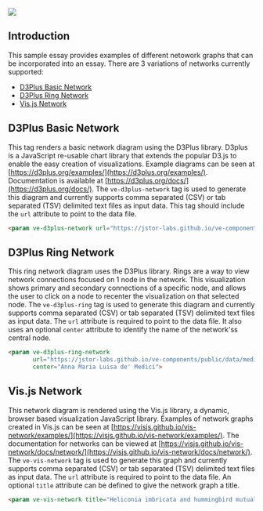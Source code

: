 <a href="https://juncture-digital.org"><img src="https://raw.githubusercontent.com/jstor-labs/juncture/main/images/ve-button.png"></a>

<param ve-config
       title="Network examples"
       banner="https://upload.wikimedia.org/wikipedia/commons/thumb/7/75/WorldMap-A_with_Frame.png/1024px-WorldMap-A_with_Frame.png"
       layout="vtl"
       author="JSTOR Labs team">

## Introduction

This sample essay provides examples of different netowork graphs that can be incorporated into an essay.  There are 3 variations of networks currently supported:
* [D3Plus Basic Network](#d3plussimple)
* [D3Plus Ring Network](#d3plusring)
* [Vis.js Network](#visjs)

## D3Plus Basic Network
This tag renders a basic network diagram using the D3Plus library. D3plus is a JavaScript re-usable chart library that extends the popular D3.js to enable the easy creation of visualizations.  Example diagrams can be seen at [https://d3plus.org/examples/](https://d3plus.org/examples/).  Documentation is available at [https://d3plus.org/docs/](https://d3plus.org/docs/). The `ve-d3plus-network` tag is used to generate this diagram and currently supports comma separated (CSV) or tab separated (TSV) delimited text files as input data. This tag should include the `url` attribute to point to the data file.
```markdown
<param ve-d3plus-network url="https://jstor-labs.github.io/ve-components/public/data/medici.tsv">
```
<param ve-d3plus-network url="https://jstor-labs.github.io/ve-components/public/data/medici.tsv">


## D3Plus Ring Network
This ring network diagram uses the D3Plus library. Rings are a way to view network connections focused on 1 node in the network.  This visualization shows primary and secondary connections of a specific node, and allows the user to click on a node to recenter the visualization on that selected node. The `ve-d3plus-ring` tag is used to generate this diagram and currently supports comma separated (CSV) or tab separated (TSV) delimited text files as input data. The `url` attribute is required to point to the data file. It also uses an optional `center` attribute to identify the name of the network'ss central node.
```html
<param ve-d3plus-ring-network 
       url="https://jstor-labs.github.io/ve-components/public/data/medici.tsv"
       center="Anna Maria Luisa de' Medici">
```
<param ve-d3plus-ring-network 
       url="https://jstor-labs.github.io/ve-components/public/data/medici.tsv"
       center="Anna Maria Luisa de' Medici">
       
## Vis.js Network
This network diagram is rendered using the Vis.js library, a dynamic, browser based visualization JavaScript library. Examples of network graphs created in Vis.js can be seen at [https://visjs.github.io/vis-network/examples/](https://visjs.github.io/vis-network/examples/). The documentation for networks can be viewed at [https://visjs.github.io/vis-network/docs/network/](https://visjs.github.io/vis-network/docs/network/). The `ve-vis-network` tag is used to generate this graph and currently supports comma separated (CSV) or tab separated (TSV) delimited text files as input data. The `url` attribute is required to point to the data file. An optional `title` attribute can be defined to give the network graph a title. 
```html
<param ve-vis-network title="Heliconia imbricata and hummingbird mutualistic interactions" url="https://raw.githubusercontent.com/JSTOR-Labs/plant-humanities/main/graphs/heliconia-v3.tsv">
```
<param ve-vis-network title="Heliconia imbricata and hummingbird mutualistic interactions" url="https://raw.githubusercontent.com/JSTOR-Labs/plant-humanities/main/graphs/heliconia-v3.tsv">
